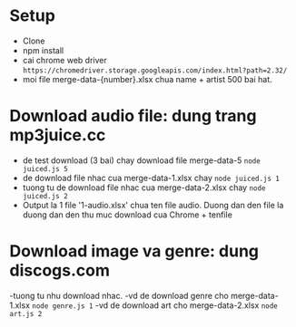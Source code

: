 # Setup
- Clone
- npm install
- cai chrome web driver 
`https://chromedriver.storage.googleapis.com/index.html?path=2.32/`
- moi file merge-data-{number}.xlsx chua name + artist 500 bai hat. 

# Download audio file: dung trang mp3juice.cc
- de test download (3 bai) chay download file merge-data-5
`node juiced.js 5`
- de download file nhac cua merge-data-1.xlsx chay 
`node juiced.js 1`
- tuong tu de download file nhac cua merge-data-2.xlsx chay 
`node juiced.js 2`
- Output la 1 file '1-audio.xlsx' chua ten file audio. Duong dan den file la duong dan den thu muc download cua Chrome + tenfile

# Download image va genre: dung discogs.com
-tuong tu nhu download nhac. 
-vd de download genre cho merge-data-1.xlsx
`node genre.js 1`
-vd de download art cho merge-data-2.xlsx
`node art.js 2`
  
